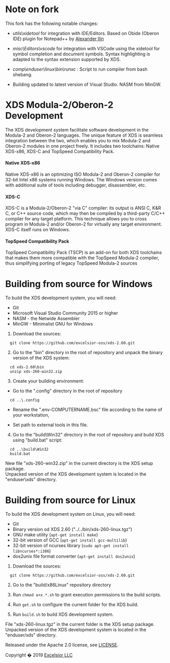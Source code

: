 Note on fork
============

This fork has the following notable changes:

* *utils\xidetool* for integration with IDE/Editors.
  Based on Obide (Oberon IDE) plugin for Notepad++
  by [Alexander Ilin](https://github.com/alex-ilin)

* *misc\Editors\vscode* for integration with VSCode
  using the xidetool for symbol completion and
  document symbols. Syntax highlighting is adapted
  to the syntax extension supported by XDS.

* *comp\enduser\linux\bin\runxc* : Script to run compiler
  from bash shebang.

* Building updated to latest version of Visual Studio.
  NASM from MinGW.

XDS Modula-2/Oberon-2 Development
=================================

The XDS development system facilitate software development in the Modula-2 and Oberon-2 languages. The unique feature of XDS is seamless integration between the two, which enables you to mix Modula-2 and Oberon-2 modules in one project freely. It includes two toolchains: Native XDS-x86, XDS-C and TopSpeed Compatibility Pack.

#### Native XDS-x86
Native XDS-x86 is an optimizing ISO Modula-2 and Oberon-2 compiler for 32-bit Intel x86 systems running Windows. The Windows version comes with additional suite of tools including debugger, disassembler, etc.

#### XDS-C
XDS-C is a Modula-2/Oberon-2 "via C" compiler: its output is ANSI C, K&R C, or C++ source code, which may then be compiled by a third-party C/C++ compiler for any target platform. This technique allows you to cross program in Modula-2 and/or Oberon-2 for virtually any target environment. XDS-C itself runs on Windows.

#### TopSpeed Compatibility Pack
TopSpeed Compatibility Pack (TSCP) is an add-on for both XDS toolchains that makes them more compatible with the TopSpeed Modula-2 compiler, thus simplifying porting of legacy TopSpeed Modula-2 sources

Building from source for Windows
================================

To build the XDS development system, you will need:

*   Git
*   Microsoft Visual Studio Community 2015 or higher
*   NASM - the Netwide Assembler
*   MinGW - Minimalist GNU for Windows

1. Download the sources:
```
  git clone https://github.com/excelsior-oss/xds-2.60.git
```
2. Go to the "bin" directory in the root of repository and unpack the binary version of the XDS system:
```
  cd xds-2.60\bin 
  unzip xds-260-win32.zip
```
3. Create your building environment:

- Go to the ".config" directory in the root of repository 
```
  cd ..\.config 
```
- Rename the ".env-COMPUTERNAME.bsc" file according to the name of your workstation,

- Set path to external tools in this file.

4. Go to the "build\\Win32" directory in the root of repository and build XDS using "build.bat" script:
```
  cd ..\build\Win32 
  build.bat
```
New file "xds-260-win32.zip" in the current directory is the XDS setup package.  
Unpacked version of the XDS development system is located in the "enduser\\xds" directory. 




Building from source for Linux
================================

To build the XDS development system on Linux, you will need:

*   Git
*   Binary version od XDS 2.60 ("../../bin/xds-260-linux.tgz")
*   GNU make utility (```apt-get install make```) 
*   32-bit version of GCC (```apt-get install gcc-multilib```) 
*   32-bit version of ncurses library (```sudo apt-get install libncurses*:i386```)
*   dos2unix file format converter (```apt-get install dos2unix```)

1. Download the sources:
```
  git clone https://github.com/excelsior-oss/xds-2.60.git
```
2. Go to the "build/x86Linux" repository directory

3. Run ```chmod a+x *.sh``` to grant execution permissions to the build scripts.

4. Run ```get.sh``` to configure the current folder for the XDS build.

5. Run ```build.sh``` to build XDS development system.  

File "xds-260-linux.tgz" in the current folder is the XDS setup package.  
Unpacked version of the XDS development system is located in the "enduser/xds" directory. 



Released under the Apache 2.0 license, see [LICENSE](LICENSE).

Copyright � 2019 [Excelsior LLC](https://excelsior.ru)
